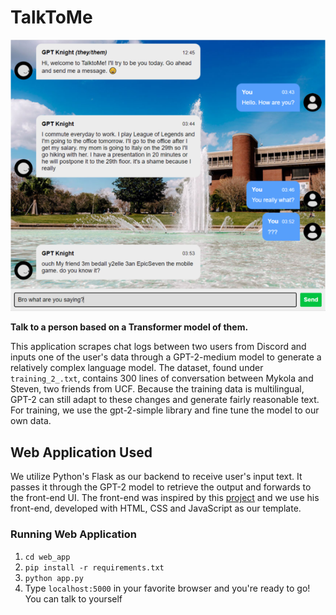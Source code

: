 
# TalkToMe

<p align="center">
  <img src="resources/screenshot1.png" alt="Sublime's custom image"/>
</p>

__Talk to a person based on a Transformer model of them.__

This application scrapes chat logs between two users from Discord and inputs one of the user's data through a GPT-2-medium model to generate a relatively complex language model. The dataset, found under ```training_2_.txt```, contains 300 lines of conversation between Mykola and Steven, two friends from UCF. Because the training data is multilingual, GPT-2 can still adapt to these changes and generate fairly reasonable text. For training, we use the gpt-2-simple library and fine tune the model to our own data. 

## Web Application Used
We utilize Python's Flask as our backend to receive user's input text. It passes it through the GPT-2 model to retrieve the output and forwards to the front-end UI. The front-end was inspired by this [project](https://github.com/huzaifsayed/coronabot-chatterbot) and we use his front-end, developed with HTML, CSS and JavaScript as our template. 

### Running Web Application
1. `cd web_app`
2. `pip install -r requirements.txt`
3. `python app.py`
4. Type `localhost:5000` in your favorite browser and you're ready to go! You can talk to yourself
